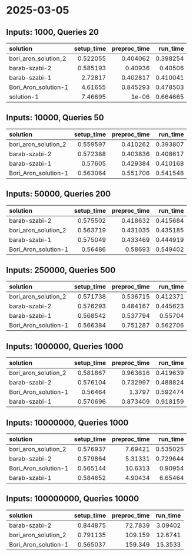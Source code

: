 # 2025-03-05

## Inputs: 1000, Queries 20

| solution             |   setup_time |   preproc_time |   run_time |
|:---------------------|-------------:|---------------:|-----------:|
| bori_aron_solution_2 |     0.522055 |       0.404062 |   0.398254 |
| barab-szabi-2        |     0.585193 |       0.40936  |   0.40506  |
| barab-szabi-1        |     2.72817  |       0.402817 |   0.410041 |
| Bori_Aron_solution-1 |     4.61655  |       0.845293 |   0.478503 |
| solution-1           |     7.46695  |       1e-06    |   0.664665 |

## Inputs: 10000, Queries 50

| solution             |   setup_time |   preproc_time |   run_time |
|:---------------------|-------------:|---------------:|-----------:|
| bori_aron_solution_2 |     0.559597 |       0.410262 |   0.393807 |
| barab-szabi-2        |     0.572388 |       0.403836 |   0.408617 |
| barab-szabi-1        |     0.57605  |       0.429384 |   0.410168 |
| Bori_Aron_solution-1 |     0.563064 |       0.551706 |   0.541548 |

## Inputs: 50000, Queries 200

| solution             |   setup_time |   preproc_time |   run_time |
|:---------------------|-------------:|---------------:|-----------:|
| barab-szabi-2        |     0.575502 |       0.418632 |   0.415684 |
| bori_aron_solution_2 |     0.563719 |       0.431035 |   0.435185 |
| barab-szabi-1        |     0.575049 |       0.433469 |   0.444919 |
| Bori_Aron_solution-1 |     0.56486  |       0.58693  |   0.549402 |

## Inputs: 250000, Queries 500

| solution             |   setup_time |   preproc_time |   run_time |
|:---------------------|-------------:|---------------:|-----------:|
| bori_aron_solution_2 |     0.571738 |       0.536715 |   0.412371 |
| barab-szabi-2        |     0.576293 |       0.484167 |   0.445623 |
| barab-szabi-1        |     0.568542 |       0.537794 |   0.55704  |
| Bori_Aron_solution-1 |     0.566384 |       0.751287 |   0.562706 |

## Inputs: 1000000, Queries 1000

| solution             |   setup_time |   preproc_time |   run_time |
|:---------------------|-------------:|---------------:|-----------:|
| bori_aron_solution_2 |     0.581867 |       0.963616 |   0.419639 |
| barab-szabi-2        |     0.576104 |       0.732997 |   0.488824 |
| Bori_Aron_solution-1 |     0.56464  |       1.3797   |   0.592474 |
| barab-szabi-1        |     0.570696 |       0.873409 |   0.918159 |

## Inputs: 10000000, Queries 1000

| solution             |   setup_time |   preproc_time |   run_time |
|:---------------------|-------------:|---------------:|-----------:|
| bori_aron_solution_2 |     0.576937 |        7.69421 |   0.535025 |
| barab-szabi-2        |     0.579864 |        5.31331 |   0.729644 |
| Bori_Aron_solution-1 |     0.565144 |       10.6313  |   0.90954  |
| barab-szabi-1        |     0.584652 |        4.90434 |   6.65464  |

## Inputs: 100000000, Queries 10000

| solution             |   setup_time |   preproc_time |   run_time |
|:---------------------|-------------:|---------------:|-----------:|
| barab-szabi-2        |     0.844875 |        72.7839 |    3.09402 |
| bori_aron_solution_2 |     0.791135 |       109.159  |   12.6741  |
| Bori_Aron_solution-1 |     0.565037 |       159.349  |   15.3533  |